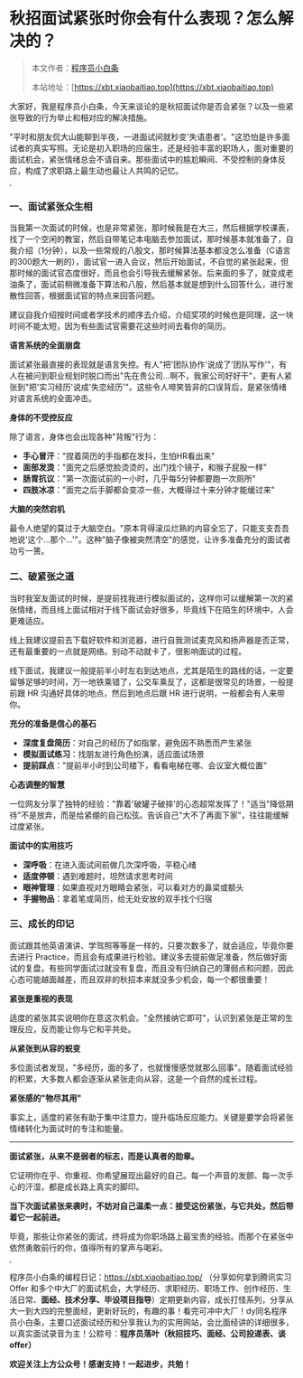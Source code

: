# 秋招面试紧张时你会有什么表现？怎么解决的？

> 本文作者：[程序员小白条](https://github.com/luoye6)
>
> 本站地址：[https://xbt.xiaobaitiao.top](https://xbt.xiaobaitiao.top)

大家好，我是程序员小白条，今天来谈论的是秋招面试你是否会紧张？以及一些紧张导致的行为举止和相对应的解决措施。

"平时和朋友侃大山能聊到半夜，一进面试间就秒变'失语患者'。"这恐怕是许多面试者的真实写照。无论是初入职场的应届生，还是经验丰富的职场人，面对重要的面试机会，紧张情绪总会不请自来。那些面试中的尴尬瞬间、不受控制的身体反应，构成了求职路上最生动也最让人共鸣的记忆。

<img src="https://pic.yupi.icu/5563/202510211928222.png" style="zoom:25%;" />

### 一、面试紧张众生相

当我第一次面试的时候，也是非常紧张，那时候我是在大三，然后根据学校课表，找了一个空闲的教室，然后自带笔记本电脑去参加面试，那时候基本就准备了，自我介绍（1分钟），以及一些常规的八股文，那时候算法基本都没怎么准备（C语言的300题大一刷的），面试官一进入会议，然后开始面试，不自觉的紧张起来，但那时候的面试官态度很好，而且也会引导我去缓解紧张。后来面的多了，就变成老油条了，面试前稍微准备下算法和八股，然后基本就是想到什么回答什么，进行发散性回答，根据面试官的特点来回答问题。

建议自我介绍按时间或者学技术的顺序去介绍，介绍奖项的时候也是同理，这一块时间不能太短，因为有些面试官需要花这些时间去看你的简历。

**语言系统的全面崩盘**

面试紧张最直接的表现就是语言失控。有人"把'团队协作'说成了'团队写作'"，有人在被问到职业规划时脱口而出"先在贵公司...啊不，我家公司好好干"，更有人紧张到"把'实习经历'说成'失恋经历'"。这些令人啼笑皆非的口误背后，是紧张情绪对语言系统的全面冲击。

**身体的不受控反应**

除了语言，身体也会出现各种"背叛"行为：

- **手心冒汗**："捏着简历的手指都在发抖，生怕HR看出来"
- **面部发烫**："面完之后感觉脸烫烫的，出门找个镜子，和猴子屁股一样"
- **肠胃抗议**："第一次面试前的一小时，几乎每5分钟都要跑一次厕所"
- **四肢冰凉**："面完之后手脚都会变凉一些，大概得过十来分钟才能缓过来"

**大脑的突然宕机**

最令人绝望的莫过于大脑空白。"原本背得滚瓜烂熟的内容全忘了，只能支支吾吾地说'这个...那个...'"。这种"脑子像被突然清空"的感觉，让许多准备充分的面试者功亏一篑。

### 二、破紧张之道

当时我室友面试的时候，是提前找我进行模拟面试的，这样你可以缓解第一次的紧张情绪，而且线上面试相对于线下面试会好很多，毕竟线下在陌生的环境中，人会更难适应。

线上我建议提前去下载好软件和浏览器，进行自我测试麦克风和扬声器是否正常，还有最重要的一点就是网络。别动不动就卡了，很影响面试的过程。

线下面试，我建议一般提前半小时左右到达地点，尤其是陌生的路线的话，一定要留够足够的时间，万一地铁乘错了，公交车乘反了，这都是很常见的场景，一般提前跟 HR 沟通好具体的地点，然后到地点后跟 HR 进行说明，一般都会有人来带你。

**充分的准备是信心的基石**

- **深度复盘简历**：对自己的经历了如指掌，避免因不熟悉而产生紧张
- **模拟面试练习**：找朋友进行角色扮演，适应面试场景
- **提前踩点**："提前半小时到公司楼下，看看电梯在哪、会议室大概位置"

**心态调整的智慧**

一位网友分享了独特的经验："靠着'破罐子破摔'的心态超常发挥了！"适当"降低期待"不是放弃，而是给紧绷的自己松弦。告诉自己"大不了再面下家"，往往能缓解过度紧张。

**面试中的实用技巧**

- **深呼吸**：在进入面试间前做几次深呼吸，平稳心绪
- **适度停顿**：遇到难题时，坦然请求思考时间
- **眼神管理**：如果直视对方眼睛会紧张，可以看对方的鼻梁或额头
- **手握物品**：拿着笔或简历，给无处安放的双手找个归宿

### 三、成长的印记

面试跟其他英语演讲、学驾照等等是一样的，只要次数多了，就会适应，毕竟你要去进行 Practice，而且会有成果进行检验。建议多去提前做足准备，然后做好面试的复盘，有些同学面试过就没有复盘，而且没有归纳自己的薄弱点和问题，因此心态可能越面越差，而且双非的秋招本来就没多少机会，每一个都很重要！

**紧张是重视的表现**

适度的紧张其实说明你在意这次机会。"全然接纳它即可"，认识到紧张是正常的生理反应，反而能让你与它和平共处。

**从紧张到从容的蜕变**

多位面试者发现，"多经历，面的多了，也就慢慢感觉就那么回事"。随着面试经验的积累，大多数人都会逐渐从紧张走向从容，这是一个自然的成长过程。

**紧张感的"物尽其用"**

事实上，适度的紧张有助于集中注意力，提升临场反应能力。关键是要学会将紧张情绪转化为面试时的专注和能量。

------

**面试紧张，从来不是弱者的标志，而是认真者的勋章。**

它证明你在乎、你重视、你希望展现出最好的自己。每一个声音的发颤、每一次手心的汗湿，都是成长路上真实的脚印。

**当下次面试紧张来袭时，不妨对自己温柔一点：接受这份紧张，与它共处，然后带着它一起前进。**

毕竟，那些让你紧张的面试，终将成为你职场路上最宝贵的经验。而那个在紧张中依然勇敢前行的你，值得所有的掌声与喝彩。

<img src="https://pic.yupi.icu/5563/202510211928642.png" style="zoom:25%;" />

程序员小白条的编程日记：https://xbt.xiaobaitiao.top/ （分享如何拿到腾讯实习 Offer 和多个中大厂的面试机会，大学经历、求职经历、职场工作、创作经历、生活日常、**面经、技术分享、毕设项目指导**）定期更新内容，成长打怪系列，分享从大一到大四的完整面经，更新好玩的，有趣的事！看完可冲中大厂！dy同名程序员小白条，主要口述面试经历和分享我认为的实用网站，会比面经讲的详细很多，以真实面试录音为主！公粽号：**程序员落叶（秋招技巧、面经、公司投递表、谈offer）**

**欢迎关注上方公众号！感谢支持！一起进步，共勉！**